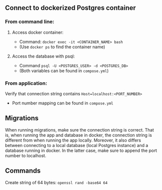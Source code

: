 ## Connect to dockerized Postgres container

### From command line:

1. Access docker container:

   - Command: `docker exec -it <CONTAINER_NAME> bash`
   - (Use `docker ps` to find the container name)

2. Access the database with psql:

   - Command `psql -U <POSTGRES_USER> -d <POSTGRES_DB>`
   - (Both variables can be found in `compose.yml`)

### From application:

Verify that connection string contains `Host=localhost:<PORT_NUMBER>`

- Port number mapping can be found in `compose.yml`

## Migrations

When running migrations, make sure the connection string is correct. That is,
when running the app and database in docker, the connection string is different
from when running the app locally. Moreover, it also differs between connecting
to a local database (local Postgres instance) and a database running in docker.
In the latter case, make sure to append the port number to localhost.

## Commands

Create string of 64 bytes: `openssl rand -base64 64`
